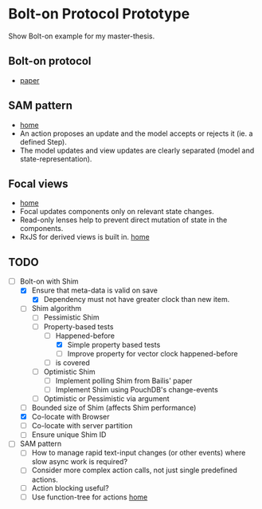 # Bolt-on Protocol Prototype

Show Bolt-on example for my master-thesis.

## Bolt-on protocol

* [paper](http://www.bailis.org/papers/bolton-sigmod2013.pdf)

## SAM pattern

* [home](http://sam.js.org/)
* An action proposes an update and the model accepts or rejects it (ie. a
  defined Step).
* The model updates and view updates are clearly separated (model and
  state-representation).

## Focal views

* [home](https://github.com/grammarly/focal)
* Focal updates components only on relevant state changes.
* Read-only lenses help to prevent direct mutation of state in the components.
* RxJS for derived views is built in. [home](https://github.com/ReactiveX/rxjs)

## TODO

* [ ] Bolt-on with Shim
  * [x] Ensure that meta-data is valid on save
    * [x] Dependency must not have greater clock than new item.
  * [ ] Shim algorithm
    * [ ] Pessimistic Shim
    * [ ] Property-based tests
      * [ ] Happened-before
        * [x] Simple property based tests
        * [ ] Improve property for vector clock happened-before
      * [ ] is covered
    * [ ] Optimistic Shim
      * [ ] Implement polling Shim from Bailis' paper
      * [ ] Implement Shim using PouchDB's change-events
    * [ ] Optimistic or Pessimistic via argument
  * [ ] Bounded size of Shim (affects Shim performance)
  * [x] Co-locate with Browser
  * [ ] Co-locate with server partition
  * [ ] Ensure unique Shim ID
* [ ] SAM pattern
  * [ ] How to manage rapid text-input changes (or other events) where slow async
        work is required?
  * [ ] Consider more complex action calls, not just single predefined actions.
  * [ ] Action blocking useful?
  * [ ] Use function-tree for actions
        [home](https://github.com/cerebral/cerebral/tree/next/packages/node_modules/function-tree)
